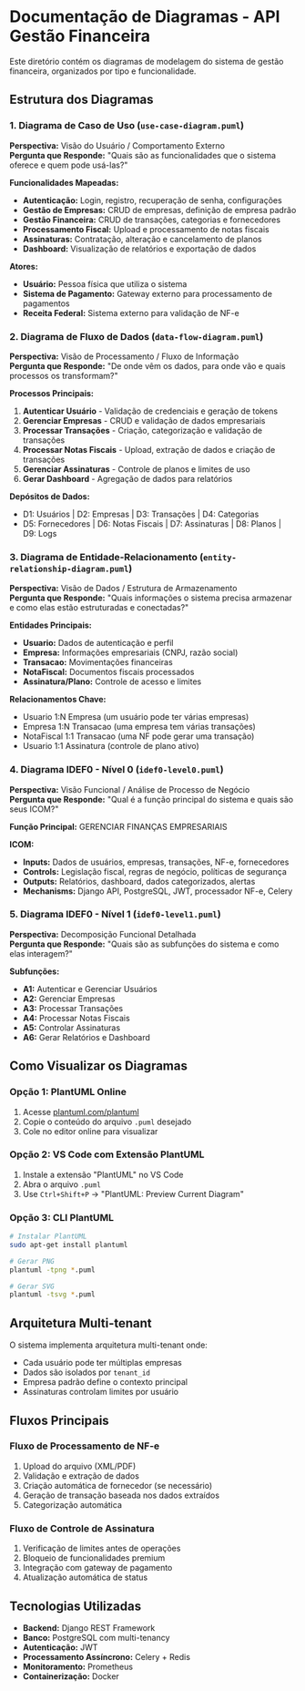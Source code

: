 # Documentação de Diagramas - API Gestão Financeira

Este diretório contém os diagramas de modelagem do sistema de gestão financeira, organizados por tipo e funcionalidade.

## Estrutura dos Diagramas

### 1. Diagrama de Caso de Uso (`use-case-diagram.puml`)
**Perspectiva:** Visão do Usuário / Comportamento Externo  
**Pergunta que Responde:** "Quais são as funcionalidades que o sistema oferece e quem pode usá-las?"

**Funcionalidades Mapeadas:**
- **Autenticação:** Login, registro, recuperação de senha, configurações
- **Gestão de Empresas:** CRUD de empresas, definição de empresa padrão
- **Gestão Financeira:** CRUD de transações, categorias e fornecedores
- **Processamento Fiscal:** Upload e processamento de notas fiscais
- **Assinaturas:** Contratação, alteração e cancelamento de planos
- **Dashboard:** Visualização de relatórios e exportação de dados

**Atores:**
- **Usuário:** Pessoa física que utiliza o sistema
- **Sistema de Pagamento:** Gateway externo para processamento de pagamentos
- **Receita Federal:** Sistema externo para validação de NF-e

### 2. Diagrama de Fluxo de Dados (`data-flow-diagram.puml`)
**Perspectiva:** Visão de Processamento / Fluxo de Informação  
**Pergunta que Responde:** "De onde vêm os dados, para onde vão e quais processos os transformam?"

**Processos Principais:**
1. **Autenticar Usuário** - Validação de credenciais e geração de tokens
2. **Gerenciar Empresas** - CRUD e validação de dados empresariais
3. **Processar Transações** - Criação, categorização e validação de transações
4. **Processar Notas Fiscais** - Upload, extração de dados e criação de transações
5. **Gerenciar Assinaturas** - Controle de planos e limites de uso
6. **Gerar Dashboard** - Agregação de dados para relatórios

**Depósitos de Dados:**
- D1: Usuários | D2: Empresas | D3: Transações | D4: Categorias
- D5: Fornecedores | D6: Notas Fiscais | D7: Assinaturas | D8: Planos | D9: Logs

### 3. Diagrama de Entidade-Relacionamento (`entity-relationship-diagram.puml`)
**Perspectiva:** Visão de Dados / Estrutura de Armazenamento  
**Pergunta que Responde:** "Quais informações o sistema precisa armazenar e como elas estão estruturadas e conectadas?"

**Entidades Principais:**
- **Usuario:** Dados de autenticação e perfil
- **Empresa:** Informações empresariais (CNPJ, razão social)
- **Transacao:** Movimentações financeiras
- **NotaFiscal:** Documentos fiscais processados
- **Assinatura/Plano:** Controle de acesso e limites

**Relacionamentos Chave:**
- Usuario 1:N Empresa (um usuário pode ter várias empresas)
- Empresa 1:N Transacao (uma empresa tem várias transações)
- NotaFiscal 1:1 Transacao (uma NF pode gerar uma transação)
- Usuario 1:1 Assinatura (controle de plano ativo)

### 4. Diagrama IDEF0 - Nível 0 (`idef0-level0.puml`)
**Perspectiva:** Visão Funcional / Análise de Processo de Negócio  
**Pergunta que Responde:** "Qual é a função principal do sistema e quais são seus ICOM?"

**Função Principal:** GERENCIAR FINANÇAS EMPRESARIAIS

**ICOM:**
- **Inputs:** Dados de usuários, empresas, transações, NF-e, fornecedores
- **Controls:** Legislação fiscal, regras de negócio, políticas de segurança
- **Outputs:** Relatórios, dashboard, dados categorizados, alertas
- **Mechanisms:** Django API, PostgreSQL, JWT, processador NF-e, Celery

### 5. Diagrama IDEF0 - Nível 1 (`idef0-level1.puml`)
**Perspectiva:** Decomposição Funcional Detalhada  
**Pergunta que Responde:** "Quais são as subfunções do sistema e como elas interagem?"

**Subfunções:**
- **A1:** Autenticar e Gerenciar Usuários
- **A2:** Gerenciar Empresas
- **A3:** Processar Transações
- **A4:** Processar Notas Fiscais
- **A5:** Controlar Assinaturas
- **A6:** Gerar Relatórios e Dashboard

## Como Visualizar os Diagramas

### Opção 1: PlantUML Online
1. Acesse [plantuml.com/plantuml](http://www.plantuml.com/plantuml)
2. Copie o conteúdo do arquivo `.puml` desejado
3. Cole no editor online para visualizar

### Opção 2: VS Code com Extensão PlantUML
1. Instale a extensão "PlantUML" no VS Code
2. Abra o arquivo `.puml`
3. Use `Ctrl+Shift+P` → "PlantUML: Preview Current Diagram"

### Opção 3: CLI PlantUML
```bash
# Instalar PlantUML
sudo apt-get install plantuml

# Gerar PNG
plantuml -tpng *.puml

# Gerar SVG
plantuml -tsvg *.puml
```

## Arquitetura Multi-tenant

O sistema implementa arquitetura multi-tenant onde:
- Cada usuário pode ter múltiplas empresas
- Dados são isolados por `tenant_id`
- Empresa padrão define o contexto principal
- Assinaturas controlam limites por usuário

## Fluxos Principais

### Fluxo de Processamento de NF-e
1. Upload do arquivo (XML/PDF)
2. Validação e extração de dados
3. Criação automática de fornecedor (se necessário)
4. Geração de transação baseada nos dados extraídos
5. Categorização automática

### Fluxo de Controle de Assinatura
1. Verificação de limites antes de operações
2. Bloqueio de funcionalidades premium
3. Integração com gateway de pagamento
4. Atualização automática de status

## Tecnologias Utilizadas

- **Backend:** Django REST Framework
- **Banco:** PostgreSQL com multi-tenancy
- **Autenticação:** JWT
- **Processamento Assíncrono:** Celery + Redis
- **Monitoramento:** Prometheus
- **Containerização:** Docker